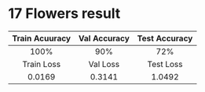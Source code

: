 # 17 Flowers result
|Train Acuuracy  | Val Accuracy | Test Accuracy|
|     :---:      |  :---: | :---:
|100% |90%|72% |
| Train Loss | Val Loss | Test Loss
|0.0169  |0.3141|1.0492|
